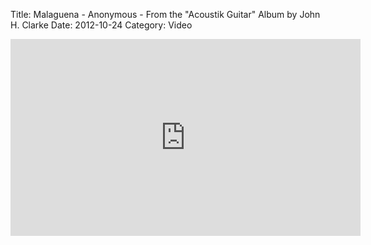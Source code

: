 Title: Malaguena - Anonymous - From the "Acoustik Guitar" Album by John H. Clarke
Date: 2012-10-24
Category: Video

<iframe width="560" height="315" src="https://www.youtube.com/embed/P3pLBcp1S9E" title="YouTube video player" frameborder="0" allow="accelerometer; autoplay; clipboard-write; encrypted-media; gyroscope; picture-in-picture" allowfullscreen></iframe>

